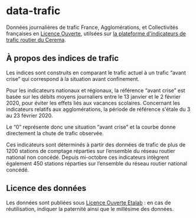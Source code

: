 # data-trafic
Données journalières de trafic France, Agglomérations, et Collectivités françaises en [Licence Ouverte](https://www.etalab.gouv.fr/licence-ouverte-open-licence), utilsées sur [la plateforme d'indicateurs de trafic routier du Cerema](https://dataviz.cerema.fr/trafic-routier/).

## À propos des indices de trafic
Les indices sont construits en comparant le trafic actuel à un trafic “avant crise” qui correspond à la situation avant confinement.

Pour les indicateurs nationaux et régionaux, la référence “avant crise” est basée sur les débits moyens journaliers entre le 13 janvier et le 2 février 2020, pour éviter les effets liés aux vacances scolaires. Concernant les indicateurs relatifs aux agglomérations, la période de référence s'étale du 3 au 23 février 2020.

Le “0” représente donc une situation “avant crise” et la courbe donne directement la chute de trafic observée.

Ces indicateurs sont déterminés à partir des données de trafic de plus de 1200 stations de comptage réparties sur l’ensemble du réseau routier national non concédé. Depuis mi-octobre ces indicateurs intègrent également 450 stations réparties sur l’ensemble du réseau routier national concédé.

## Licence des données
Les données sont publiées sous [Licence Ouverte Etalab](https://www.etalab.gouv.fr/licence-ouverte-open-licence) : en cas de réutilisation, indiquer la paternité ainsi que le millésime des données.
